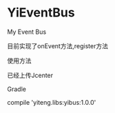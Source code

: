 # YiEventBus
My Event Bus

目前实现了onEvent方法,register方法

使用方法

已经上传Jcenter

Gradle

compile 'yiteng.libs:yibus:1.0.0'

